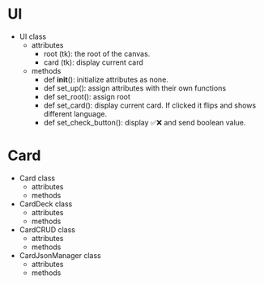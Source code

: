 # UI
- UI class
  - attributes
    - root (tk): the root of the canvas.
    - card (tk): display current card
  - methods
    - def __init__(): initialize attributes as none.
    - def set_up(): assign attributes with their own functions
    - def set_root(): assign root
    - def set_card(): display current card. If clicked it flips and shows different language.
    - def set_check_button(): display ✅❌ and send boolean value.
# Card
- Card class
  - attributes
  - methods
- CardDeck class
  - attributes
  - methods
- CardCRUD class
  - attributes
  - methods
- CardJsonManager class
  - attributes
  - methods